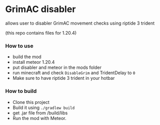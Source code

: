 # GrimAC disabler

allows user to disabler GrimAC movement checks using riptide 3 trident

(this repo contains files for 1.20.4)

### How to use 
- build the mod
- install meteor 1.20.4
- put disabler and meteor in the mods folder
- run minecraft and check `DisableGrim` and TridentDelay to `0`
- Make sure to have riptide 3 trident in your hotbar



### How to build
- Clone this project
- Build it using `./gradlew build`
- get .jar file from /build/libs
- Run the mod with Meteor.
